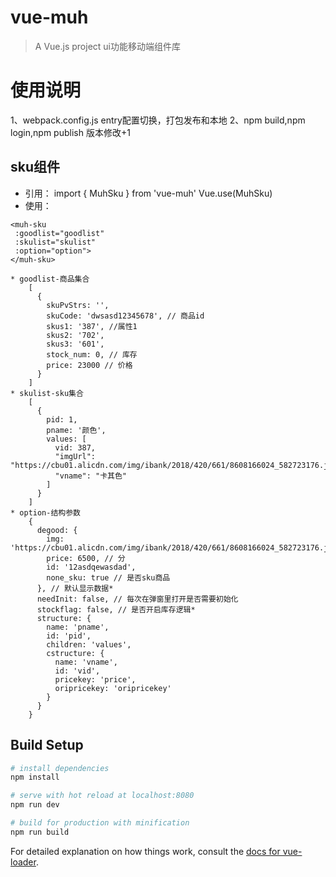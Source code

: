 # vue-muh

> A Vue.js project  ui功能移动端组件库

# 使用说明
1、webpack.config.js
entry配置切换，打包发布和本地
2、npm build,npm login,npm publish
版本修改+1

## sku组件
* 引用：
import { MuhSku } from 'vue-muh'
Vue.use(MuhSku)
* 使用：
```
<muh-sku
 :goodlist="goodlist"
 :skulist="skulist"
 :option="option">
</muh-sku>
```
``` 
* goodlist-商品集合
    [
      {
        skuPvStrs: '',
        skuCode: 'dwsasd12345678', // 商品id
        skus1: '387', //属性1
        skus2: '702',
        skus3: '601',
        stock_num: 0, // 库存
        price: 23000 // 价格
      }
    ]
* skulist-sku集合
    [
      {
        pid: 1,
        pname: '颜色',
        values: [
          vid: 387,
          "imgUrl": "https://cbu01.alicdn.com/img/ibank/2018/420/661/8608166024_582723176.jpg",
          "vname": "卡其色"
        ]
      }
    ]
* option-结构参数
    {
      degood: {
        img: 'https://cbu01.alicdn.com/img/ibank/2018/420/661/8608166024_582723176.jpg',
        price: 6500, // 分
        id: '12asdqewasdad',
        none_sku: true // 是否sku商品
      }, // 默认显示数据*
      needInit: false, // 每次在弹窗里打开是否需要初始化
      stockflag: false, // 是否开启库存逻辑*
      structure: {
        name: 'pname',
        id: 'pid',
        children: 'values',
        cstructure: {
          name: 'vname',
          id: 'vid',
          pricekey: 'price',
          oripricekey: 'oripricekey'
        }
      }
    }
```
  

## Build Setup

``` bash
# install dependencies
npm install

# serve with hot reload at localhost:8080
npm run dev

# build for production with minification
npm run build
```

For detailed explanation on how things work, consult the [docs for vue-loader](http://vuejs.github.io/vue-loader).
